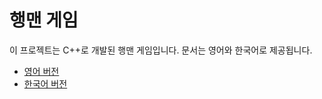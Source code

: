 
# 행맨 게임

이 프로젝트는 C++로 개발된 행맨 게임입니다. 문서는 영어와 한국어로 제공됩니다.

- [영어 버전](./README_en.md)
- [한국어 버전](./README_kr.md)
